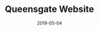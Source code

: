 ---
path: "/work/queensgate-website"
date: "2019-05-04"
title: "Queensgate Website"
projectSummary: Outdated website rebrand and refresh
skillsInvolved: 
  - Research
  - Analysis
  - Design
  - Interactive Design
  - Prototyping
  - Wireframes
row1title: The Challenge
row1content: >
  Create an online shop window representing the new brand, the retailers and its demographic. With popularity increasing for Google My Business, the website has to provide an interesting and engaging offering, to encourage and entice users to visit, explore and re-visit the website.
row2title: Research
row2content: >
  With an existing website in place, we were able to look at Analytics, highlighting:

  * Bounce rate of 55.2%
  

  * Average session time of 1.11 minutes


  * Session duration was 1-10 seconds


  * Top visited pages were shops, jobs, opening hours, mall guide, parking


  * Top exited pages were opening hours, shops, gift card, parking, jobs


  * Typical flow through the website was homepage – shops – your visit – jobs


  * The demographic was interested in TV, 30-minute chef, news, shopping, family and food


  Problems uncovered:

  * Lack of time spent on the website


  * Top visited pages were also the top exited page indicating users were visiting with one purpose in mind


  * Lack on content on the website encouraging people to explore and stay on it

row3title: Analysis
row3content: >
  A customer journey map was conducted to reveal which sections users were happy with and pain points. We found overall, customers were happy with Google My Business information on retailers, but wanted quick links to relevant pages and felt content was limited and underwhelming.
row4title: Design
row4content: >
  Where the information architecture, user flow and navigation are defined. Based on research, analysis and branding we recommended that: 

  * Incorporated a blog covering demographic interests such as Discover section on tv, news and books, Explore section on food, chefs and recipes and Uncover section on family and shopping, utilising the brands tone of voice. This should lead to increase session duration and repeat visits 


  * Relevant content on all pages linking through to other pages of interest, which should increase page views 


  A site map was created with an important emphasis on:


  * Simple and relevant global navigation


  * Homepage links to the top visited pages from the existing website

row5title: Prototyping
row5content: >
  After sketching out screen states, we converted them into Sketch and tested with the user. Each screen state was designed due to the complexity and size of the website. 
row6title: End Product
row6content: >
  A brand optimised design, incorporating the brand’s tone of voice and positioning. A responsive design, encouraging flow through the website with relevant page links, a dedicated blog section and a food and drink page to entice the foodie demographic. 
  
  Results: 
  
  * Session duration increased to 1.15 minutes


  * Decreased bounce rate to 44.5%


  * More pages visited before leaving the site, with a flow of homepage – stores – food and drink - Explore


row1image: ''
row2image: ''
row3image: ''
row4image: ''
row5image: ''
row6image: ''
row7image: ''
row8image: ''
---